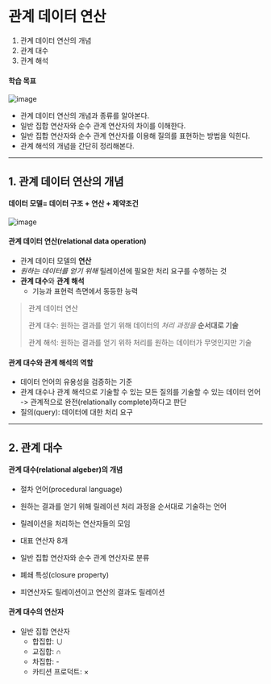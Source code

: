 # 관계 데이터 연산
1. 관계 데이터 연산의 개념
2. 관계 대수
3. 관계 해석

#### 학습 목표
![image](https://github.com/qlkdkd/Database/assets/71871927/794fbc3b-5ef1-40df-ae68-18176a2360dc)
* 관계 데이터 연산의 개념과 종류를 알아본다.
* 일반 집합 연산자와 순수 관계 연산자의 차이를 이해한다.
* 일반 집합 연산자와 순수 관계 연산자를 이용해 질의를 표현하는 방법을 익힌다.
* 관계 해석의 개념을 간단히 정리해본다.

---

## 1. 관계 데이터 연산의 개념
#### 데이터 모델= 데이터 구조 + 연산 + 제약조건
![image](https://github.com/qlkdkd/Database/assets/71871927/76f9b633-b24c-4745-89c5-73b3eaf51b9a)

#### 관계 데이터 연산(relational data operation)
* 관계 데이터 모델의 **연산**
* *원하는 데이터를 얻기 위해* 릴레이션에 필요한 처리 요구를 수행하는 것
* **관계 대수**와 **관계 해석**
  * 기능과 표현력 측면에서 동등한 능력
> 관계 데이터 연산
> 
> 관계 대수: 원하는 결과를 얻기 위해 데이터의 *처리 과정을* **순서대로 기술**
> 
> 관계 해석: 원하는 결과를 얻기 위하 처리를 원하는 데이터가 무엇인지만 기술

#### 관계 대수와 관계 해석의 역할
* 데이터 언어의 유용성을 검증하는 기준
* 관계 대수나 관계 해석으로 기술할 수 있는 모든 질의를 기술할 수 있는 데이터 언어 -> 관계적으로 완전(relationally complete)하다고 판단
 * 질의(query): 데이터에 대한 처리 요구

---

## 2. 관계 대수

#### 관계 대수(relational algeber)의 개념
* 절차 언어(procedural language)
 * 원하는 결과를 얻기 위해 릴레이션 처리 과정을 순서대로 기술하는 언어

* 릴레이션을 처리하는 연산자들의 모임
 * 대표 연산자 8개
 * 일반 집합 연산자와 순수 관계 연산자로 분류

* 폐쇄 특성(closure property)
 * 피연산자도 릴레이션이고 연산의 결과도 릴레이션

#### 관계 대수의 연산자
* 일반 집합 연산자
   * 합집합: $\cup$
   * 교집합: $\cap$
   * 차집합: -
   * 카티션 프로덕트: $\times$
